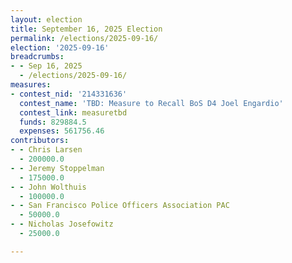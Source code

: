 ```yaml
---
layout: election
title: September 16, 2025 Election
permalink: /elections/2025-09-16/
election: '2025-09-16'
breadcrumbs:
- - Sep 16, 2025
  - /elections/2025-09-16/
measures:
- contest_nid: '214331636'
  contest_name: 'TBD: Measure to Recall BoS D4 Joel Engardio'
  contest_link: measuretbd
  funds: 829884.5
  expenses: 561756.46
contributors:
- - Chris Larsen
  - 200000.0
- - Jeremy Stoppelman
  - 175000.0
- - John Wolthuis
  - 100000.0
- - San Francisco Police Officers Association PAC
  - 50000.0
- - Nicholas Josefowitz
  - 25000.0

---
```


